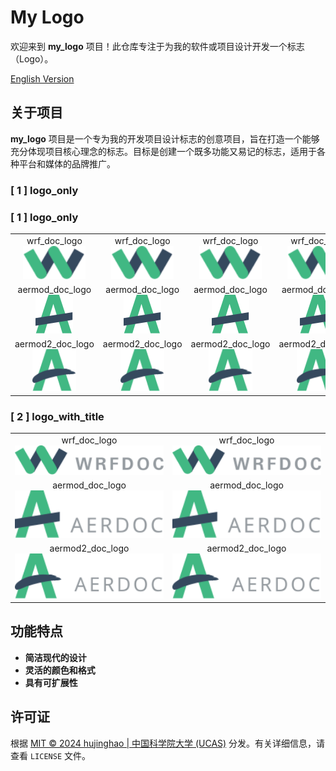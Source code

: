 # My Logo

欢迎来到 **my_logo** 项目！此仓库专注于为我的软件或项目设计开发一个标志（Logo）。

[English Version](README.md)

## 关于项目

**my_logo** 项目是一个专为我的开发项目设计标志的创意项目，旨在打造一个能够充分体现项目核心理念的标志。目标是创建一个既多功能又易记的标志，适用于各种平台和媒体的品牌推广。


### [ 1 ] logo_only
### [ 1 ] logo_only
<table>
<tr align="center">
<td>wrf_doc_logo<br><img src="logo/wrf.svg" width="100" title=""></td>
<td>wrf_doc_logo<br><img src="logo/wrf.svg" width="100" title=""></td>
<td>wrf_doc_logo<br><img src="logo/wrf.svg" width="100" title=""></td>
<td>wrf_doc_logo<br><img src="logo/wrf.svg" width="100" title=""></td>
</tr>
<tr align="center">
<td>aermod_doc_logo<br><img src="logo/aermod.svg" width="60" title=""></td>
<td>aermod_doc_logo<br><img src="logo/aermod.svg" width="60" title=""></td>
<td>aermod_doc_logo<br><img src="logo/aermod.svg" width="60" title=""></td>
<td>aermod_doc_logo<br><img src="logo/aermod.svg" width="60" title=""></td>
</tr>
<tr align="center">
<td>aermod2_doc_logo<br><img src="logo/aermod2.svg" width="70" title=""></td>
<td>aermod2_doc_logo<br><img src="logo/aermod2.svg" width="70" title=""></td>
<td>aermod2_doc_logo<br><img src="logo/aermod2.svg" width="70" title=""></td>
<td>aermod2_doc_logo<br><img src="logo/aermod2.svg" width="70" title=""></td>
</tr>
</table>

### [ 2 ] logo_with_title
<table>
<tr align="center">
<td>wrf_doc_logo<br><img src="logo/wrf_title.svg" width="250" title=""></td>
<td>wrf_doc_logo<br><img src="logo/wrf_title.svg" width="250" title=""></td>
</tr>
<tr align="center">
<td>aermod_doc_logo<br><img src="logo/aermod_title.svg" width="250" title=""></td>
<td>aermod_doc_logo<br><img src="logo/aermod_title.svg" width="250" title=""></td>
</tr>
<tr align="center">
<td>aermod2_doc_logo<br><img src="logo/aermod2_title.svg" width="250" title=""></td>
<td>aermod2_doc_logo<br><img src="logo/aermod2_title.svg" width="250" title=""></td>
</tr>
</table>

## 功能特点

- **简洁现代的设计**
- **灵活的颜色和格式**
- **具有可扩展性**

## 许可证

根据 [MIT © 2024 hujinghao | 中国科学院大学 (UCAS)](LICENSE) 分发。有关详细信息，请查看 `LICENSE` 文件。
